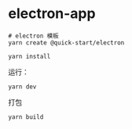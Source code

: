# electron-app


```shell
# electron 模板
yarn create @quick-start/electron

yarn install
```


运行：

```
yarn dev
```

打包

```
yarn build
```



